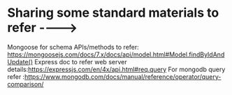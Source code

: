 # Sharing some standard materials to refer ---->
  Mongoose for schema APIs/methods to refer: https://mongoosejs.com/docs/7.x/docs/api/model.html#Model.findByIdAndUpdate() 
       Express doc to refer web server details:https://expressjs.com/en/4x/api.html#req.query 
       For mongodb query refer :https://www.mongodb.com/docs/manual/reference/operator/query-comparison/
